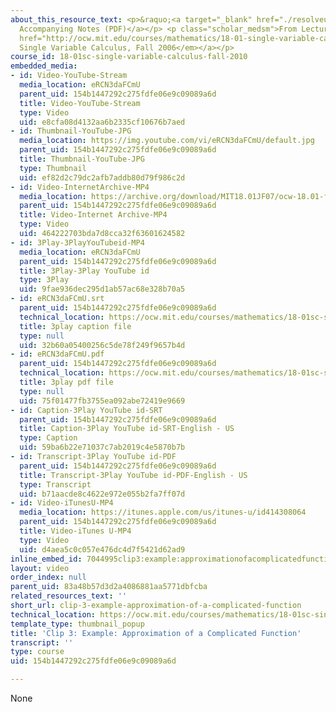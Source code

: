 ```yaml
---
about_this_resource_text: <p>&raquo;<a target="_blank" href="./resolveuid/5ea09bd950f5eb4b2d95f9e1fd64457f">
  Accompanying Notes (PDF)</a></p> <p class="scholar_medsm">From Lecture 10 of <a
  href="http://ocw.mit.edu/courses/mathematics/18-01-single-variable-calculus-fall-2006/video-lectures/"><em>18.01
  Single Variable Calculus, Fall 2006</em></a></p>
course_id: 18-01sc-single-variable-calculus-fall-2010
embedded_media:
- id: Video-YouTube-Stream
  media_location: eRCN3daFCmU
  parent_uid: 154b1447292c275fdfe06e9c09089a6d
  title: Video-YouTube-Stream
  type: Video
  uid: e8cfa08d4132aa6b2335cf10676b7aed
- id: Thumbnail-YouTube-JPG
  media_location: https://img.youtube.com/vi/eRCN3daFCmU/default.jpg
  parent_uid: 154b1447292c275fdfe06e9c09089a6d
  title: Thumbnail-YouTube-JPG
  type: Thumbnail
  uid: ef82d2c79dc2afb7addb80d79f986c2d
- id: Video-InternetArchive-MP4
  media_location: https://archive.org/download/MIT18.01JF07/ocw-18.01-f07-lec10_300k.mp4
  parent_uid: 154b1447292c275fdfe06e9c09089a6d
  title: Video-Internet Archive-MP4
  type: Video
  uid: 464222703bda7d8cca32f63601624582
- id: 3Play-3PlayYouTubeid-MP4
  media_location: eRCN3daFCmU
  parent_uid: 154b1447292c275fdfe06e9c09089a6d
  title: 3Play-3Play YouTube id
  type: 3Play
  uid: 9fae936dec295d1ab57ac68e328b70a5
- id: eRCN3daFCmU.srt
  parent_uid: 154b1447292c275fdfe06e9c09089a6d
  technical_location: https://ocw.mit.edu/courses/mathematics/18-01sc-single-variable-calculus-fall-2010/unit-2-applications-of-differentiation/part-a-approximation-and-curve-sketching/session-26-using-quadratic-approximations/clip-3-example-approximation-of-a-complicated-function/eRCN3daFCmU.srt
  title: 3play caption file
  type: null
  uid: 32b60a05400256c5de78f249f9657b4d
- id: eRCN3daFCmU.pdf
  parent_uid: 154b1447292c275fdfe06e9c09089a6d
  technical_location: https://ocw.mit.edu/courses/mathematics/18-01sc-single-variable-calculus-fall-2010/unit-2-applications-of-differentiation/part-a-approximation-and-curve-sketching/session-26-using-quadratic-approximations/clip-3-example-approximation-of-a-complicated-function/eRCN3daFCmU.pdf
  title: 3play pdf file
  type: null
  uid: 75f01477fb3755ea092abe72419e9669
- id: Caption-3Play YouTube id-SRT
  parent_uid: 154b1447292c275fdfe06e9c09089a6d
  title: Caption-3Play YouTube id-SRT-English - US
  type: Caption
  uid: 59ba6b22e71037c7ab2019c4e5870b7b
- id: Transcript-3Play YouTube id-PDF
  parent_uid: 154b1447292c275fdfe06e9c09089a6d
  title: Transcript-3Play YouTube id-PDF-English - US
  type: Transcript
  uid: b71aacde8c4622e972e055b2fa7ff07d
- id: Video-iTunesU-MP4
  media_location: https://itunes.apple.com/us/itunes-u/id414308064
  parent_uid: 154b1447292c275fdfe06e9c09089a6d
  title: Video-iTunes U-MP4
  type: Video
  uid: d4aea5c0c057e476dc4d7f5421d62ad9
inline_embed_id: 7044995clip3:example:approximationofacomplicatedfunction3612068
layout: video
order_index: null
parent_uid: 83a48b57d3d2a4086881aa5771dbfcba
related_resources_text: ''
short_url: clip-3-example-approximation-of-a-complicated-function
technical_location: https://ocw.mit.edu/courses/mathematics/18-01sc-single-variable-calculus-fall-2010/unit-2-applications-of-differentiation/part-a-approximation-and-curve-sketching/session-26-using-quadratic-approximations/clip-3-example-approximation-of-a-complicated-function
template_type: thumbnail_popup
title: 'Clip 3: Example: Approximation of a Complicated Function'
transcript: ''
type: course
uid: 154b1447292c275fdfe06e9c09089a6d

---
```

None